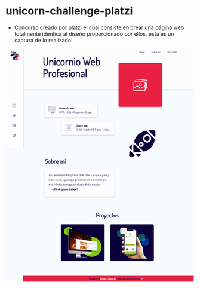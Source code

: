 # unicorn-challenge-platzi
- Concurso creado por platzi el cual consiste en crear una página web totalmente idéntica al diseño proporcionado por ellos, esta es un captura de lo realizado:



![Challenge Preview](https://github.com/kcorporangomez/unicorn-challenge-platzi/blob/master/assents/img/CapturaVDesktop.png)
